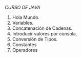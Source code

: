 *CURSO DE JAVA*

1. Hola Mundo.
2. Variables.
3. Concatenación de Cadenas.
4. Introducir valores por consola.
5. Conversión de Tipos.
6. Constantes
7. Operadores